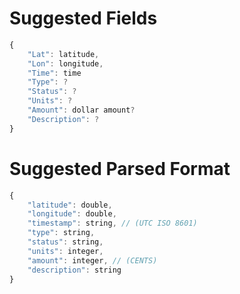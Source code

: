 # Suggested Fields

```javascript
{
    "Lat": latitude,
    "Lon": longitude,
    "Time": time
    "Type": ?
    "Status": ?
    "Units": ?
    "Amount": dollar amount?
    "Description": ?
}
```

# Suggested Parsed Format

```javascript
{
    "latitude": double,
    "longitude": double,
    "timestamp": string, // (UTC ISO 8601)
    "type": string,
    "status": string,
    "units": integer,
    "amount": integer, // (CENTS)
    "description": string
}
```
